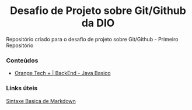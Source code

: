 <h1 align="center">Desafio de Projeto sobre Git/Github da DIO </h1>
Repositório criado para o desafio de projeto sobre Git/Github - Primeiro Repositório

### Conteúdos

- [Orange Tech + | BackEnd - Java Basico ](https://github.com/elisalvsan/dio-java-basico)

### Links úteis
[Sintaxe Basica de Markdown](https://www.markdownguide.org/basic-syntax/)
